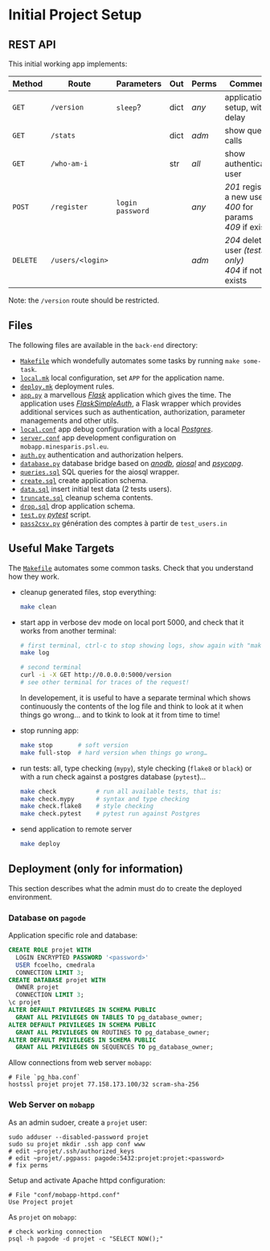 # Initial Project Setup

## REST API

This initial working app implements:

| Method   | Route       | Parameters  | Out  | Perms | Comments |
|---       |---          |---          |---   |---    |---       |
| `GET`    | `/version`  | `sleep`?    | dict | *any* | application setup, with delay |
| `GET`    | `/stats`    |             | dict | *adm* | show query calls |
| `GET`    | `/who-am-i` |             | str  | *all* | show authenticated user |
| `POST`   | `/register` | `login`<br>`password` | | *any* | *201* register a new user<br>*400* for params<br>*409* if exists |
| `DELETE` | `/users/<login>` | | | *adm* | *204* delete user *(tests only)*<br>*404* if not exists |

Note: the `/version` route should be restricted.

## Files

The following files are available in the `back-end` directory:

- [`Makefile`](Makefile) which wondefully automates some tasks by running `make some-task`.
- [`local.mk`](local.mk) local configuration, set `APP` for the application name.
- [`deploy.mk`](deploy.mk) deployment rules.
- [`app.py`](app.py) a marvellous [*Flask*](https://flask.palletsprojects.com/) application which gives the time.
  The application uses [*FlaskSimpleAuth*](https://pypi.org/project/flasksimpleauth/), a Flask wrapper which
  provides additional services such as authentication, authorization, parameter managements and other utils.
- [`local.conf`](local.conf) app debug configuration with a local [*Postgres*](https://postgresql.org/).
- [`server.conf`](server.conf) app development configuration on `mobapp.minesparis.psl.eu`.
- [`auth.py`](auth.py) authentication and authorization helpers.
- [`database.py`](database.py) database bridge based on [*anodb*](https://pypi.org/project/anodb/),
  [*aiosql*](https://pypi.org/project/aiosql/) and [*psycopg*](https://pypi.org/project/psycopg/).
- [`queries.sql`](queries.sql) SQL queries for the aiosql wrapper.
- [`create.sql`](create.sql) create application schema.
- [`data.sql`](data.sql) insert initial test data (2 tests users).
- [`truncate.sql`](truncate.sql) cleanup schema contents.
- [`drop.sql`](drop.sql) drop application schema.
- [`test.py`](test.py) [*pytest*](https://docs.pytest.org/) script.
- [`pass2csv.py`](pass2csv.py) génération des comptes à partir de `test_users.in`

## Useful Make Targets

The [`Makefile`](Makefile) automates some common tasks.
Check that you understand how they work.

- cleanup generated files, stop everything:

  ```sh
  make clean
  ```

- start app in verbose dev mode on local port 5000, and check that it works from another terminal:

  ```sh
  # first terminal, ctrl-c to stop showing logs, show again with "make log"
  make log

  # second terminal
  curl -i -X GET http://0.0.0.0:5000/version
  # see other terminal for traces of the request!
  ```

  In developement, it is useful to have a separate terminal which shows
  continuously the contents of the log file and think to look at it when
  things go wrong… and to tkink to look at it from time to time!

- stop running app:

  ```sh
  make stop       # soft version
  make full-stop  # hard version when things go wrong…
  ```

- run tests: all, type checking (`mypy`), style checking (`flake8` or `black`)
  or with a run check against a postgres database (`pytest`)…
  ```sh
  make check           # run all available tests, that is:
  make check.mypy      # syntax and type checking
  make check.flake8    # style checking
  make check.pytest    # pytest run against Postgres
  ```

- send application to remote server
  ```sh
  make deploy
  ```

## Deployment (only for information)

This section describes what the admin must do to create the deployed environment.

### Database on `pagode`

Application specific role and database:

```sql
CREATE ROLE projet WITH
  LOGIN ENCRYPTED PASSWORD '<password>'
  USER fcoelho, cmedrala
  CONNECTION LIMIT 3;
CREATE DATABASE projet WITH
  OWNER projet
  CONNECTION LIMIT 3;
\c projet
ALTER DEFAULT PRIVILEGES IN SCHEMA PUBLIC
  GRANT ALL PRIVILEGES ON TABLES TO pg_database_owner;
ALTER DEFAULT PRIVILEGES IN SCHEMA PUBLIC
  GRANT ALL PRIVILEGES ON ROUTINES TO pg_database_owner;
ALTER DEFAULT PRIVILEGES IN SCHEMA PUBLIC
  GRANT ALL PRIVILEGES ON SEQUENCES TO pg_database_owner;
```

Allow connections from web server `mobapp`:

```
# File `pg_hba.conf`
hostssl projet projet 77.158.173.100/32 scram-sha-256
```

### Web Server on `mobapp`

As an admin sudoer, create a `projet` user:

```shell
sudo adduser --disabled-password projet
sudo su projet mkdir .ssh app conf www
# edit ~projet/.ssh/authorized_keys
# edit ~projet/.pgpass: pagode:5432:projet:projet:<password>
# fix perms
```

Setup and activate Apache httpd configuration:

```
# File "conf/mobapp-httpd.conf"
Use Project projet
```

As `projet` on `mobapp`:

```shell
# check working connection
psql -h pagode -d projet -c "SELECT NOW();"
```
